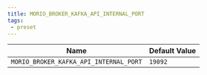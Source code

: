 ```yaml
---
title: MORIO_BROKER_KAFKA_API_INTERNAL_PORT
tags: 
 - preset
---
```





<!-- MORIO_AUTO_GENERATED_CONTENT_STARTS - Manual changes made below will be overwritten -->
| Name | Default Value |
|------|---------------|
| `MORIO_BROKER_KAFKA_API_INTERNAL_PORT` | `19092` |
<!-- MORIO_AUTO_GENERATED_CONTENT_ENDS - Manual changes made above will be overwritten -->
